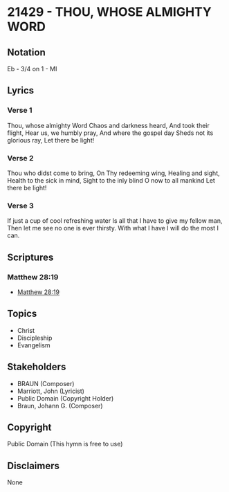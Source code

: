 # 21429 - THOU, WHOSE ALMIGHTY WORD

## Notation

Eb - 3/4 on 1 - MI

## Lyrics

### Verse 1

Thou, whose almighty Word Chaos and darkness heard, And took their flight, Hear us, we humbly pray, And where the gospel day Sheds not its glorious ray, Let there be light!

### Verse 2

Thou who didst come to bring, On Thy redeeming wing, Healing and sight, Health to the sick in mind, Sight to the inly blind O now to all mankind Let there be light!

### Verse 3

If just a cup of cool refreshing water Is all that I have to give my fellow man, Then let me see no one is ever thirsty. With what I have I will do the most I can.


## Scriptures

### Matthew 28:19

- [Matthew 28:19](https://www.biblegateway.com/passage/?search=Matthew%2028%3A19)


## Topics

- Christ
- Discipleship
- Evangelism

## Stakeholders

- BRAUN (Composer)
- Marriott, John (Lyricist)
- Public Domain (Copyright Holder)
- Braun, Johann G. (Composer)

## Copyright

Public Domain
(This hymn is free to use)

## Disclaimers

None

